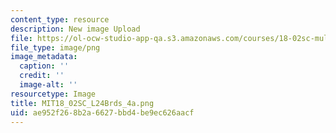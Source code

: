 ```yaml
---
content_type: resource
description: New image Upload
file: https://ol-ocw-studio-app-qa.s3.amazonaws.com/courses/18-02sc-multivariable-calculus-fall-2010/ae952f268b2a6627bbd4be9ec626aacf_MIT18_02SC_L24Brds_4a.png
file_type: image/png
image_metadata:
  caption: ''
  credit: ''
  image-alt: ''
resourcetype: Image
title: MIT18_02SC_L24Brds_4a.png
uid: ae952f26-8b2a-6627-bbd4-be9ec626aacf
---
```

